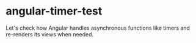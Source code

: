 # angular-timer-test

Let's check how Angular handles asynchronous functions like timers and re-renders its views when needed.

